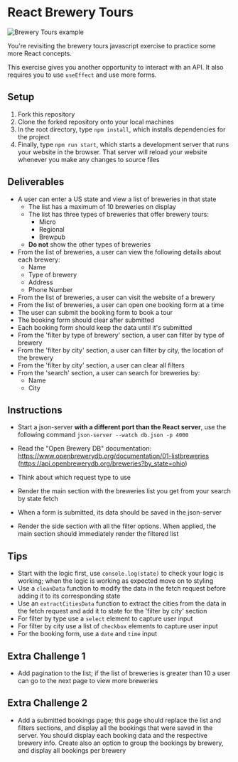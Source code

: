 # React Brewery Tours

![Brewery Tours example](./images/breweries-tour-react.gif)

You're revisiting the brewery tours javascript exercise to practice some more React concepts.

This exercise gives you another opportunity to interact with an API. It also requires you to use `useEffect` and use more forms.

## Setup

1. Fork this repository
2. Clone the forked repository onto your local machines
3. In the root directory, type `npm install`, which installs dependencies for the project
4. Finally, type `npm run start`, which starts a development server that runs your website in the browser. That server will reload your website whenever you make any changes to source files

## Deliverables

- A user can enter a US state and view a list of breweries in that state
	- The list has a maximum of 10 breweries on display
	- The list has three types of breweries that offer brewery tours:
		- Micro
		- Regional
		- Brewpub
	- **Do not** show the other types of breweries
- From the list of breweries, a user can view the following details about each brewery:
	- Name
	- Type of brewery
	- Address
	- Phone Number
- From the list of breweries, a user can visit the website of a brewery
- From the list of breweries, a user can open one booking form at a time
- The user can submit the booking form to book a tour
- The booking form should clear after submitted
- Each booking form should keep the data until it's submitted
- From the 'filter by type of brewery' section, a user can filter by type of brewery
- From the 'filter by city' section, a user can filter by city, the location of the brewery
- From the 'filter by city' section, a user can clear all filters
- From the 'search' section, a user can search for breweries by:
	- Name
	- City

## Instructions

- Start a json-server **with a different port than the React server**, use the following command `json-server --watch db.json -p 4000`
- Read the "Open Brewery DB" documentation: https://www.openbrewerydb.org/documentation/01-listbreweries
(https://api.openbrewerydb.org/breweries?by_state=ohio)

- Think about which request type to use
- Render the main section with the breweries list you get from your search by state fetch
- When a form is submitted, its data should be saved in the json-server
- Render the side section with all the filter options. When applied, the main section should immediately render the filtered list

## Tips

- Start with the logic first, use `console.log(state)` to check your logic is working; when the logic is working as expected move on to styling
- Use a `cleanData` function to modify the data in the fetch request before adding it to its corresponding state
- Use an `extractCitiesData` function to extract the cities from the data in the fetch request and add it to state for the 'filter by city' section
- For filter by type use a `select` element to capture user input
- For filter by city use a list of `checkbox` elements to capture user input
- For the booking form, use a `date` and `time` input

## Extra Challenge 1

- Add pagination to the list; if the list of breweries is greater than 10 a user can go to the next page to view more breweries

## Extra Challenge 2

- Add a submitted bookings page; this page should replace the list and filters sections, and display all the bookings that were saved in the server. You should display each booking data and the respective brewery info. Create also an option to group the bookings by brewery, and display all bookings per brewery
